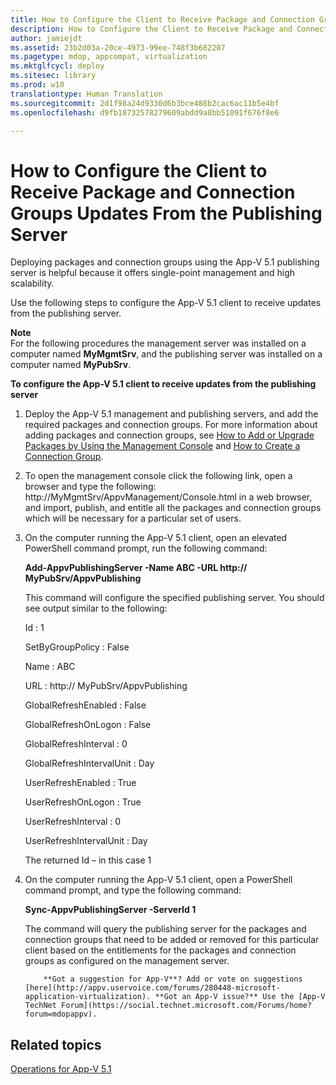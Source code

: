 ```yaml
---
title: How to Configure the Client to Receive Package and Connection Groups Updates From the Publishing Server
description: How to Configure the Client to Receive Package and Connection Groups Updates From the Publishing Server
author: jamiejdt
ms.assetid: 23b2d03a-20ce-4973-99ee-748f3b682207
ms.pagetype: mdop, appcompat, virtualization
ms.mktglfcycl: deploy
ms.sitesec: library
ms.prod: w10
translationtype: Human Translation
ms.sourcegitcommit: 2d1f98a24d9330d6b3bce488b2cac6ac11b5e4bf
ms.openlocfilehash: d9fb18732578279609abdd9a8bb51091f676f8e6

---
```



# How to Configure the Client to Receive Package and Connection Groups Updates From the Publishing Server


Deploying packages and connection groups using the App-V 5.1 publishing server is helpful because it offers single-point management and high scalability.

Use the following steps to configure the App-V 5.1 client to receive updates from the publishing server.

**Note**  
For the following procedures the management server was installed on a computer named **MyMgmtSrv**, and the publishing server was installed on a computer named **MyPubSrv**.

 

**To configure the App-V 5.1 client to receive updates from the publishing server**

1.  Deploy the App-V 5.1 management and publishing servers, and add the required packages and connection groups. For more information about adding packages and connection groups, see [How to Add or Upgrade Packages by Using the Management Console](how-to-add-or-upgrade-packages-by-using-the-management-console-51-gb18030.md) and [How to Create a Connection Group](how-to-create-a-connection-group51.md).

2.  To open the management console click the following link, open a browser and type the following: http://MyMgmtSrv/AppvManagement/Console.html in a web browser, and import, publish, and entitle all the packages and connection groups which will be necessary for a particular set of users.

3.  On the computer running the App-V 5.1 client, open an elevated PowerShell command prompt, run the following command:

    **Add-AppvPublishingServer  -Name  ABC  -URL  http:// MyPubSrv/AppvPublishing**

    This command will configure the specified publishing server. You should see output similar to the following:

    Id                        : 1

    SetByGroupPolicy          : False

    Name                      : ABC

    URL                       : http:// MyPubSrv/AppvPublishing

    GlobalRefreshEnabled      : False

    GlobalRefreshOnLogon      : False

    GlobalRefreshInterval     : 0

    GlobalRefreshIntervalUnit : Day

    UserRefreshEnabled        : True

    UserRefreshOnLogon        : True

    UserRefreshInterval       : 0

    UserRefreshIntervalUnit   : Day

    The returned Id – in this case 1

4.  On the computer running the App-V 5.1 client, open a PowerShell command prompt, and type the following command:

    **Sync-AppvPublishingServer  -ServerId  1**

    The command will query the publishing server for the packages and connection groups that need to be added or removed for this particular client based on the entitlements for the packages and connection groups as configured on the management server.

    
            **Got a suggestion for App-V**? Add or vote on suggestions [here](http://appv.uservoice.com/forums/280448-microsoft-application-virtualization). **Got an App-V issue?** Use the [App-V TechNet Forum](https://social.technet.microsoft.com/Forums/home?forum=mdopappv).

## Related topics


[Operations for App-V 5.1](operations-for-app-v-51.md)

 

 








<!--HONumber=Jun16_HO4-->


